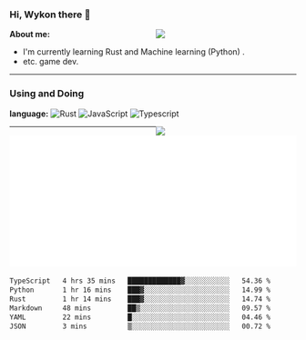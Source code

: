 ### Hi, Wykon there 👋

<img align="right" width="49%" src="https://github-readme-stats.vercel.app/api?username=weykon&theme=solarized-light&show_icons=true&count_private=true&include_all_commits=true">

**About me:**
+ I'm currently learning Rust and Machine learning (Python) .
+ etc. game dev.
---

### Using and Doing

**language:**
![Rust](http://img.shields.io/badge/-Rust-D2B48?style=flat-square&logo=Rust&logoColor=000000)
![JavaScript](https://img.shields.io/badge/-JavaScript-%23F7DF1C?style=flat-square&logo=javascript&logoColor=ffff4a&color=d1b01f)
![Typescript](http://img.shields.io/badge/-Typescript-ff69b4?style=flat-square&logo=Typescript&logoColor=white)
             
                          
                          
             
<img align="right" width="49%" src="https://github-readme-stats.vercel.app/api/top-langs/?username=weykon&layout=compact">

--- 

![code the day](./metrics.plugin.code.svg)

<!--START_SECTION:waka-->

```text
TypeScript   4 hrs 35 mins   █████████████▓░░░░░░░░░░░   54.36 %
Python       1 hr 16 mins    ███▓░░░░░░░░░░░░░░░░░░░░░   14.99 %
Rust         1 hr 14 mins    ███▓░░░░░░░░░░░░░░░░░░░░░   14.74 %
Markdown     48 mins         ██▒░░░░░░░░░░░░░░░░░░░░░░   09.57 %
YAML         22 mins         █░░░░░░░░░░░░░░░░░░░░░░░░   04.46 %
JSON         3 mins          ▒░░░░░░░░░░░░░░░░░░░░░░░░   00.72 %
```

<!--END_SECTION:waka-->
